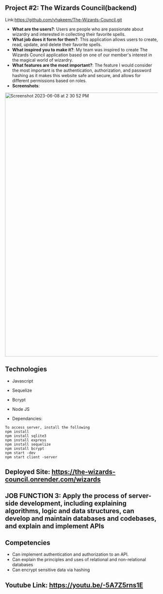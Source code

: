 ## Project #2: The Wizards Council(backend)
<!-- Give a high-level overview of the project purpose -->
Link:https://github.com/yhakeem/The-Wizards-Council.git

- **What are the users?**: Users are people who are passionate about wizardry and interested in collecting their favorite spells.
- **What job does it form for them?**: This application allows users to create, read, update, and delete their favorite spells.
- **What inspired you to make it?**: My team was inspired to create The Wizards Council application based on one of our member's interest in the magical world of wizardry.
- **What features are the most important?**: The feature I would consider the most important is the authentication, authorization, and password hashing as it makes this website safe and secure, and allows for different permissions based on roles.
- **Screenshots**:

 <img width="871" alt="Screenshot 2023-06-08 at 2 30 52 PM" src="https://github.com/yhakeem/Final-Portfolio/assets/95241415/7ff969c7-3d7d-4421-9790-c6491922bc1b">
 

## Technologies 
- Javascript 
- Sequelize
- Bcrypt
- Node JS


- Dependancies: 
``` 
To access server, install the following
npm install 
npm install sqlite3
npm install express
npm install sequelize
npm install bcrypt 
npm start -dev
npm start client -server
```
## Deployed Site: https://the-wizards-council.onrender.com/wizards

## JOB FUNCTION 3: Apply the process of server-side development, including explaining algorithms, logic and data structures, can develop and maintain databases and codebases, and explain and implement APIs

## Competencies
- Can implement authentication and authorization to an API. 
- Can explain the principles and uses of relational and non-relational databases
- Can encrypt sensitive data via hashing

## Youtube Link: https://youtu.be/-5A7Z5rns1E

